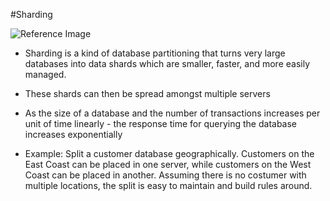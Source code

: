 #Sharding

![Reference Image](https://docs.mongodb.com/v3.0/_images/sharded-collection.png)

- Sharding is a kind of database partitioning that turns very large databases into data shards which are smaller, faster, and more easily managed.

- These shards can then be spread amongst multiple servers

- As the size of a database and the number of transactions increases per unit of time linearly - the response time for querying the
database increases exponentially

- Example: Split a customer database geographically. Customers on the East Coast can be placed in one server, while customers on the
West Coast can be placed in another. Assuming there is no costumer with multiple locations, the split is easy to maintain and build rules around.
